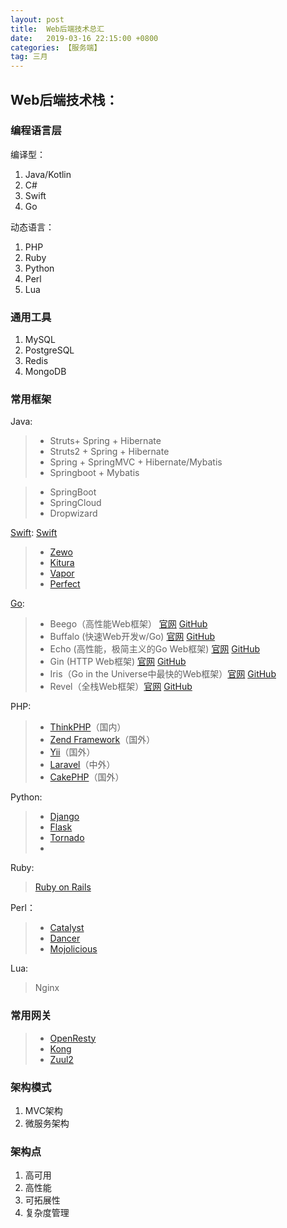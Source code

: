 ```yaml
---
layout: post
title:  Web后端技术总汇
date:   2019-03-16 22:15:00 +0800
categories: 【服务端】
tag: 三月
---
```



## Web后端技术栈：

### 编程语言层
编译型：
1. Java/Kotlin
2. C#
3. Swift
4. Go

动态语言：
1. PHP
2. Ruby
3. Python
4. Perl
5. Lua

### 通用工具
1. MySQL
2. PostgreSQL
3. Redis
4. MongoDB

### 常用框架

Java:
>+ Struts+ Spring + Hibernate
>+ Struts2 + Spring + Hibernate
>+ Spring + SpringMVC + Hibernate/Mybatis
>+ Springboot + Mybatis

>+ SpringBoot
>+ SpringCloud
>+ Dropwizard

[Swift](https://www.jianshu.com/p/2ce98b556e89):
[Swift](https://www.cnblogs.com/gongyuhonglou/p/5570797.html)
> + [Zewo](http://www.zewo.io/)
> + [Kitura](https://www.kitura.io/)
> + [Vapor](https://vapor.codes/)
> + [Perfect](https://www.perfect.org/indexb.html)

[Go](https://www.cnblogs.com/desmond123/p/9821687.html):
> + Beego（高性能Web框架） [官网](https://beego.me) [GitHub](https://github.com/astaxie/beego)
> + Buffalo (快速Web开发w/Go) [官网](https://gobuffalo.io) [GitHub](https://github.com/gobuffalo/buffalo)
> + Echo (高性能，极简主义的Go Web框架) [官网](https://echo.labstack.com) [GitHub](https://github.com/labstack/echo)
> + Gin  (HTTP Web框架) [官网](https://gin-gonic.github.io/gin) [GitHub](https://github.com/gin-gonic/gin)
> + Iris（Go in the Universe中最快的Web框架）[官网](https://iris-go.com) [GitHub](https://github.com/kataras/iris)
> + Revel（全栈Web框架）[官网](https://revel.github.io) [GitHub](https://github.com/revel/revel)


PHP:
>+ [ThinkPHP](http://document.thinkphp.cn/manual_3_2.html)（国内）
>+ [Zend Framework](http://www.zendframework.org.cn/)（国外）
>+ [Yii](https://www.yiiframework.com/)（国外）
>+ [Laravel](https://laravel.com/)（中外）
>+ [CakePHP](https://cakephp.org/)（国外）

Python:
>+ [Django](https://www.djangoproject.com/)
>+ [Flask](http://flask.pocoo.org/)
>+ [Tornado](http://www.tornadoweb.org/en/stable/)
>+ []()

Ruby:
> [Ruby on Rails](https://guides.rubyonrails.org/)

Perl：
>+ [Catalyst](https://www.catalyst.net.nz/)
>+ [Dancer](http://www.perldancer.org/)
>+ [Mojolicious](https://www.mojolicious.org/)

Lua:
> Nginx 


### 常用网关

>+ [OpenResty](http://openresty.org/cn/)
>+ [Kong](https://docs.konghq.com/)
>+ [Zuul2]()


### 架构模式
1. MVC架构
2. 微服务架构

### 架构点
1. 高可用
2. 高性能
3. 可拓展性
4. 复杂度管理






